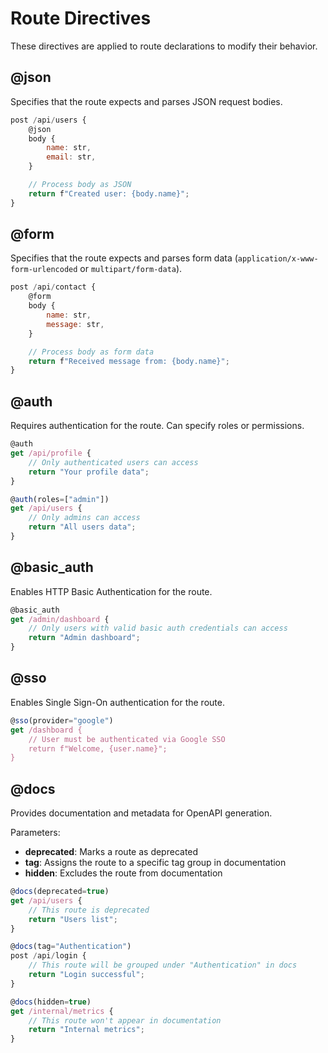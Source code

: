 # Route Directives

These directives are applied to route declarations to modify their behavior.

## @json

Specifies that the route expects and parses JSON request bodies.

```js
post /api/users {
    @json
    body {
        name: str,
        email: str,
    }

    // Process body as JSON
    return f"Created user: {body.name}";
}
```

## @form

Specifies that the route expects and parses form data (`application/x-www-form-urlencoded` or `multipart/form-data`).

```js
post /api/contact {
    @form
    body {
        name: str,
        message: str,
    }

    // Process body as form data
    return f"Received message from: {body.name}";
}
```

## @auth

Requires authentication for the route. Can specify roles or permissions.

```js
@auth
get /api/profile {
    // Only authenticated users can access
    return "Your profile data";
}

@auth(roles=["admin"])
get /api/users {
    // Only admins can access
    return "All users data";
}
```

## @basic_auth

Enables HTTP Basic Authentication for the route.

```js
@basic_auth
get /admin/dashboard {
    // Only users with valid basic auth credentials can access
    return "Admin dashboard";
}
```

## @sso

Enables Single Sign-On authentication for the route.

```js
@sso(provider="google")
get /dashboard {
    // User must be authenticated via Google SSO
    return f"Welcome, {user.name}";
}
```

## @docs

Provides documentation and metadata for OpenAPI generation.

Parameters:

- **deprecated**: Marks a route as deprecated
- **tag**: Assigns the route to a specific tag group in documentation
- **hidden**: Excludes the route from documentation

```js
@docs(deprecated=true)
get /api/users {
    // This route is deprecated
    return "Users list";
}

@docs(tag="Authentication")
post /api/login {
    // This route will be grouped under "Authentication" in docs
    return "Login successful";
}

@docs(hidden=true)
get /internal/metrics {
    // This route won't appear in documentation
    return "Internal metrics";
}
```
